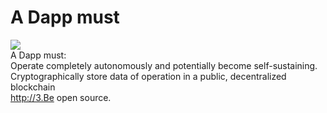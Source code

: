 # A Dapp must
![](https://pbs.twimg.com/media/Edw7QKXX0AAjj3j?format=jpg&name=medium)   
A Dapp must:  
Operate completely autonomously and potentially become self-sustaining.  
Cryptographically store data of operation in a public, decentralized blockchain  
http://3.Be open source.
